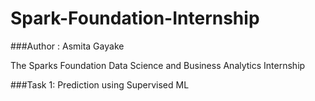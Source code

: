 # Spark-Foundation-Internship
###Author : Asmita Gayake

 The Sparks Foundation Data Science and Business Analytics Internship

###Task 1: Prediction using Supervised ML
 

